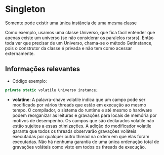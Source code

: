 # Singleton

Somente pode existir uma única instância de uma mesma classe

Como exemplo, usamos uma classe Universo, que fica fácil entender que apenas existe um universo (se não considerar os paralelos rsrsrs).
Então toda ver que precisar de um Universo, chama-se o método GetInstance, pois o construtor da classe é privada e não tem como acessar externamente.

## Informações relevantes

 - Código exemplo:
```csharp
private static volatile Universo instance;
```

 - **volatine**: A palavra-chave volatile indica que um campo pode ser modificado por vários threads que estão em execução ao mesmo tempo. O compilador, o sistema do runtime e até mesmo o hardware podem reorganizar as leituras e gravações para locais de memória por motivos de desempenho. Os campos que são declarados volatile não estão sujeitos a essas otimizações. A adição do modificador volatile garante que todos os threads observarão gravações voláteis executadas por qualquer outro thread na ordem em que elas foram executadas. Não há nenhuma garantia de uma única ordenação total de gravações voláteis como visto em todos os threads de execução.
